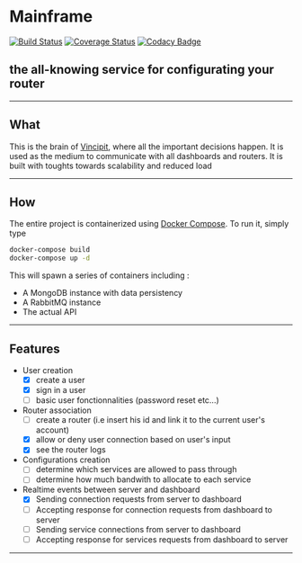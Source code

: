 # Mainframe

[![Build Status](https://travis-ci.com/vivitek/backend.svg?branch=master)](https://travis-ci.com/vivitek/backend)
[![Coverage Status](https://coveralls.io/repos/github/vivitek/backend/badge.svg?branch=master)](https://coveralls.io/github/vivitek/backend?branch=master)
[![Codacy Badge](https://api.codacy.com/project/badge/Grade/b49ce173f43e49e89951935ef9a868a4)](https://www.codacy.com/gh/vivitek/backend?utm_source=github.com&amp;utm_medium=referral&amp;utm_content=vivitek/backend&amp;utm_campaign=Badge_Grade)

## the all-knowing service for configurating your router

---

## What

This is the brain of [Vincipit](https://vincipit.com), where all the important decisions happen. It is used as the medium to communicate with all dashboards and routers. It is built with toughts towards scalability and reduced load

---

## How

The entire project is containerized using [Docker Compose](https://docs.docker.com/compose/). To run it, simply type

```sh
docker-compose build
docker-compose up -d
```

This will spawn a series of containers including :

- A MongoDB instance with data persistency
- A RabbitMQ instance
- The actual API

---

## Features

- User creation
  - [x] create a user
  - [x] sign in a user
  - [ ] basic user fonctionnalities (password reset etc...)
- Router association
  - [ ] create a router (i.e insert his id and link it to the current user's account)
  - [x] allow or deny user connection based on user's input
  - [x] see the router logs
- Configurations creation
  - [ ] determine which services are allowed to pass through
  - [ ] determine how much bandwith to allocate to each service
- Realtime events between server and dashboard
  - [x] Sending connection requests from server to dashboard
  - [ ] Accepting response for connection requests from dashboard to server
  - [ ] Sending service connections from server to dashboard
  - [ ] Accepting response for services requests from dashboard to server
---
